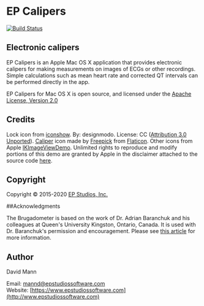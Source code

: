 EP Calipers
===========

[![Build Status](https://travis-ci.org/mannd/epcalipers-macosx.svg?branch=master)](https://travis-ci.org/mannd/epcalipers-macosx)

## Electronic calipers

EP Calipers is an Apple Mac OS X application that provides electronic
calipers for making measurements on images of ECGs or other
recordings.  Simple calculations such as mean heart rate and corrected
QT intervals can be performed directly in the app.

EP Calipers for Mac OS X is open source, and licensed under the
[Apache License, Version 2.0](http://www.apache.org/licenses/LICENSE-2.0.html)

## Credits

Lock icon from [iconshow](http://iconshow.me/lock-2).  By: designmodo.
License: CC
([Attribution 3.0 Unported](http://creativecommons.org/licenses/by/3.0/)).
[Caliper](https://www.flaticon.com/free-icon/caliper_1888593) icon made by
[Freepick](https://www.flaticon.com/authors/freepik) from [Flaticon](https://www.flaticon.com/).
Other icons from Apple
[IKImageViewDemo](https://developer.apple.com/library/mac/samplecode/IKImageViewDemo/Introduction/Intro.html).
Unlimited rights to reproduce and modify portions of this demo are
granted by Apple in the disclaimer attached to the source code
[here](https://developer.apple.com/library/mac/samplecode/IKImageViewDemo/Listings/Controller_h.html#//apple_ref/doc/uid/DTS10004049-Controller_h-DontLinkElementID_3).

## Copyright

Copyright © 2015-2020
[EP Studios, Inc.](http://www.epstudiossoftware.com)

##Acknowledgments

The Brugadometer is based on the work of Dr. Adrian Baranchuk and his
colleagues at Queen's University Kingston, Ontario, Canada. It is used
with Dr. Baranchuk's permission and encouragement. Please see
[this article](http://europace.oxfordjournals.org/content/16/11/1639)
for more information.

## Author

David Mann

Email: [mannd@epstudiossoftware.com](mailto:mannd@epstudiossoftware.com)  
Website: [https://www.epstudiossoftware.com](http://www.epstudiossoftware.com)   

